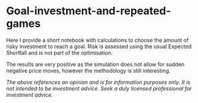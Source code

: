 # Goal-investment-and-repeated-games

Here I provide a short notebook with calculations to choose the amount of risky investment to reach a goal. Risk is assessed using the usual Expected Shortfall and is not part of the optimisation.

The results are very positive as the simulation does not allow for sudden negative price moves, however the methodology is still interesting.

_The above references an opinion and is for information purposes only. It is not intended to be investment advice. Seek a duly licensed professional for investment advice._
